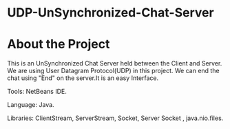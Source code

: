 # UDP-UnSynchronized-Chat-Server
# About the Project
This is an UnSynchronized Chat Server held between the Client and Server. We are using User Datagram Protocol(UDP) in this project. We can end the chat using "End" on the server.It is an easy Interface.

Tools: NetBeans IDE.

Language: Java.

Libraries: ClientStream, ServerStream, Socket, Server Socket , java.nio.files.

